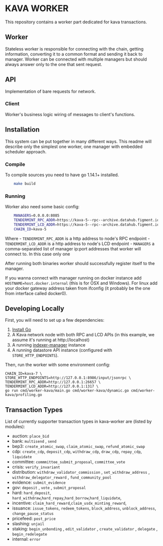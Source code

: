 # KAVA WORKER

This repository contains a worker part dedicated for kava transactions.

## Worker
Stateless worker is responsible for connecting with the chain, getting information, converting it to a common format and sending it back to manager.
Worker can be connected with multiple managers but should always answer only to the one that sent request.

## API
Implementation of bare requests for network.

### Client
Worker's business logic wiring of messages to client's functions.


## Installation
This system can be put together in many different ways.
This readme will describe only the simplest one worker, one manager with embedded scheduler approach.

### Compile
To compile sources you need to have go 1.14.1+ installed.

```bash
    make build
```

### Running
Worker also need some basic config:

```bash
    MANAGERS=0.0.0.0:8085
    TENDERMINT_RPC_ADDR=https://kava-5--rpc--archive.datahub.figment.io
    TENDERMINT_LCD_ADDR=https://kava-5--rpc--archive.datahub.figment.io
    CHAIN_ID=kava-5
```

Where
    - `TENDERMINT_RPC_ADDR` is a http address to node's RPC endpoint
    - `TENDERMINT_LCD_ADDR` is a http address to node's LCD endpoint
    - `MANAGERS` a comma-separated list of manager ip:port addresses that worker will connect to. In this case only one

After running both binaries worker should successfully register itself to the manager.

If you wanna connect with manager running on docker instance add `HOSTNAME=host.docker.internal` (this is for OSX and Windows). For linux add your docker gateway address taken from ifconfig (it probably be the one from interface called docker0).

## Developing Locally

First, you will need to set up a few dependencies:

1. [Install Go](https://golang.org/doc/install)
2. A Kava network node with both RPC and LCD APIs (in this example, we assume it's running at http://localhost)
3. A running [indexer-manager](https://github.com/figment-networks/indexer-manager) instance
4. A running datastore API instance (configured with `STORE_HTTP_ENDPOINTS`).

Then, run the worker with some environment config:

```
CHAIN_ID=kava-7 \
STORE_HTTP_ENDPOINTS=http://127.0.0.1:8986/input/jsonrpc \
TENDERMINT_RPC_ADDR=http://127.0.0.1:26657 \
TENDERMINT_LCD_ADDR=http://127.0.0.1:1317 \
go run cmd/worker-kava/main.go cmd/worker-kava/dynamic.go cmd/worker-kava/profiling.go
```

## Transaction Types
List of currently supporter transaction types in kava-worker are (listed by modules):
- auction:
   `place_bid`
- bank:
    `multisend` , `send`
- bep3:
    `create_atomic_swap`, `claim_atomic_swap`, `refund_atomic_swap`
- cdp:
    `create_cdp`, `deposit_cdp`, `withdraw_cdp`, `draw_cdp`, `repay_cdp`, `liquidate`
- committee:
    `commmittee_submit_proposal`, `committee_vote`
- crisis:
    `verify_invariant`
- distribution:
    `withdraw_validator_commission` , `set_withdraw_address` , `withdraw_delegator_reward` , `fund_community_pool`
- evidence:
    `submit_evidence`
- gov:
    `deposit` , `vote` , `submit_proposal`
- hard:
    `hard_deposit`, `hard_withdraw`,`hard_repay`,`hard_borrow`,`hard_liquidate`,
- incentive:
    `claim_hard_reward`,`claim_usdx_minting_reward`,
- issuance:
    `issue_tokens`, `redeem_tokens`, `block_address`, `unblock_address`, `change_pause_status`
- pricefeed:
    `post_price`
- slashing:
    `unjail`
- staking:
    `begin_unbonding` , `edit_validator` , `create_validator` , `delegate` , `begin_redelegate`
- internal:
    `error`
